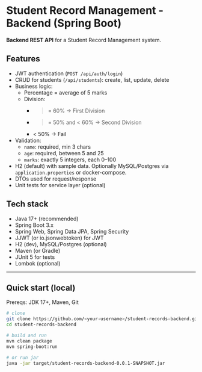 # Student Record Management - Backend (Spring Boot)

**Backend REST API** for a Student Record Management system.

## Features
- JWT authentication (`POST /api/auth/login`)
- CRUD for students (`/api/students`): create, list, update, delete
- Business logic:
  - Percentage = average of 5 marks
  - Division:
    - >= 60% → First Division
    - >= 50% and < 60% → Second Division
    - < 50% → Fail
- Validation:
  - `name`: required, min 3 chars
  - `age`: required, between 5 and 25
  - `marks`: exactly 5 integers, each 0–100
- H2 (default) with sample data. Optionally MySQL/Postgres via `application.properties` or docker-compose.
- DTOs used for request/response
- Unit tests for service layer (optional)

## Tech stack
- Java 17+ (recommended)
- Spring Boot 3.x
- Spring Web, Spring Data JPA, Spring Security
- JJWT (or io.jsonwebtoken) for JWT
- H2 (dev), MySQL/Postgres (optional)
- Maven (or Gradle)
- JUnit 5 for tests
- Lombok (optional)

---

## Quick start (local)

Prereqs: JDK 17+, Maven, Git

```bash
# clone
git clone https://github.com/<your-username>/student-records-backend.git
cd student-records-backend

# build and run
mvn clean package
mvn spring-boot:run

# or run jar
java -jar target/student-records-backend-0.0.1-SNAPSHOT.jar
